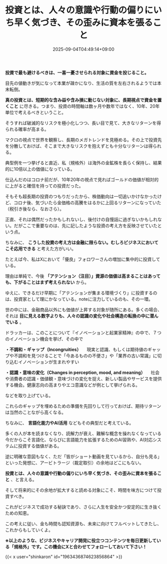 ﻿---
title: "投資とは、人々の意識や行動の偏りにいち早く気づき、その歪みに資本を張ること"
date: 2025-09-04T04:49:14+09:00
draft: false
---

**投資で最も避けるべきは、一喜一憂させられる対象に資金を投じること。** 

目先の値動きが気になって本業が疎かになり、生活の質を左右されるようでは本末転倒。

 **真の投資とは、短期的な含み益や含み損に動じない対象に、長期視点で資金を置くこと** に尽きる。つまり、投資の時間軸は数ヶ月や数年ではなく、10年、20年単位で考えるべきということ。

そうすれば破滅的なリスクを極小化しつつ、長い目で見て、大きなリターンを得られる確率が高まる。

マクロの視点で世界を観察し、長期のメガトレンドを見極める。その上で投資先を分散しておけば、そこまで大きなリスクを抱えずとも十分なリターンは得られる。

典型例を一つ挙げると直近、私（規格外）は海外の金鉱株を長らく保持し、結果的に10倍以上の価値になっている。

仕込んだのはコロナ前だが、10年20年の視点で見ればゴールドの価値が相対的に上がると確信を持っての投資だった。

そもそも超長期の投資のつもりだったから、株価動向は一切追いかけなかったけど、コロナ後、気づいたら金価格の高騰をはるかに上回るリターンになっていた（税引き後なら、なおさら）。

正直、それは偶然だったかもしれないし、後付けの自慢話に過ぎないかもしれない。だがここで重要なのは、先に記したような投資の考え方を反映させていたという点。

ちなみに、 **こうした投資の考え方は金融に限らない。むしろビジネスにおいてこそ応用できる** と考えた方がいい。

たとえば今、私はXにおいて「優良」フォロワーさんの増加に集中的に投資している。

理由は単純で、今後 **「アテンション（注目）」資源の価値は高まることはあっても、下がることはまず考えられない** から。

ゆえに、できるだけ早期に「アテンションが集まる環境づくり」に投資するのは、投資家として理にかなっている。noteに注力しているのも、その一環。

世の中には、金融商品以外にも価値が上昇する対象が随所にある。多くの場合、それは **目に見える数字よりも、人々の認識の変化や社会構造の転換の中に潜んでいる** 。

ドラッカーは、このことについて『イノベーションと起業家精神』の中で、７つのイノベーション機会を挙げ、その中で

 **・不調和・ギャップ（Incongruities）** 
　現実と認識、もしくは期待値のギャップや不調和を見つけることで「今あるものの不便さ」や「業界の古い常識」に切り込むイノベーションが生まれやすい

 **・認識・意味の変化（Changes in perception, mood, and meaning）** 
　社会や消費者の認識・価値観・意味づけの変化を捉え、新しい製品やサービスを提供する機会。健康志向の高まりやエコ意識などが例として挙げられる。

などを取り上げている。

これらのギャップを埋めるための準備を先回りして行っておけば、期待リターンは当然のことながら高くなる。

ちなみに、 **言語化能力やAI活用** などもその典型だと考えている。

多くの人が本を読まなくなり、読解力が衰え、難解な概念を操れなくなっている今だからこそ言語化、ならびに言語能力を拡張するためのAI習熟や、AI対応システムに投資する価値がある。

逆に明確な意図もなく、ただ「皆がショート動画を見ているから、自分も見る」といった発想に、アービトラージ（裁定取引）の余地はどこにもない。

 **投資とは、人々の意識や行動の偏りにいち早く気づき、その歪みに資本を張ること** 、と言える。

そして将来的にその余地が拡大すると読める対象にこそ、時間を味方につけて投資すべき。

これがビジネスで成功する秘訣であり、さらに人生を安全かつ安定的に生き抜くための知恵。

この考えに従い、金も時間も認知資源も、未来に向けてフルベットしてきたし、これからもしていくよ。



**※以上のような、ビジネスやキャリア開発に役立つコンテンツを毎日更新している「規格外」です。この機会にXと合わせてフォローしておいて下さい！**



{{< x user="shinkaron" id="1963436874623856864" >}}